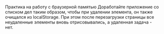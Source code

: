 Практика на работу с браузерной памятью
Доработайте приложение со списком дел таким образом, чтобы при удалении элемента, он также очищался из localStorage.
При этом после перезагрузки страницы все неудаленные элементы вновь отрисовывались, а удаленная задача - нет.
